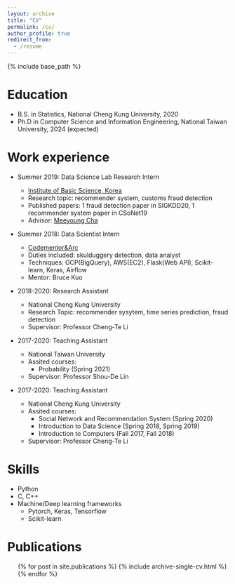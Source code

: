 ```yaml
---
layout: archive
title: "CV"
permalink: /cv/
author_profile: true
redirect_from:
  - /resume
---
```


{% include base_path %}

Education
======
* B.S. in Statistics, National Cheng Kung University, 2020
* Ph.D in Computer Science and Information Engineering, National Taiwan University, 2024 (expected)

Work experience
======
* Summer 2019: Data Science Lab Research Intern
  * [Institute of Basic Science, Korea](https://www.ibs.re.kr/eng.do)
  * Research topic: recommender system, customs fraud detection
  * Published papers: 1 fraud detection paper in SIGKDD20, 1 recommender system paper in CSoNet19
  * Advisor: [Meeyoung Cha](https://cs.kaist.ac.kr/people/view?idx=418&kind=faculty&menu=160)

* Summer 2018: Data Scientist Intern
  * [Codementor&Arc](https://www.codementor.io/)
  * Duties included: skulduggery detection, data analyst
  * Techniques: GCP(BigQuery), AWS(EC2), Flask(Web API), Scikit-learn, Keras, Airflow
  * Mentor: Bruce Kuo

* 2018-2020: Research Assistant
  * National Cheng Kung University
  * Research Topic: recommender sysytem, time series prediction, fraud detection
  * Supervisor: Professor Cheng-Te Li

* 2017-2020: Teaching Assistant
  * National Taiwan University
  * Assited courses: 
    * Probability (Spring 2021)
  * Supervisor: Professor Shou-De Lin

* 2017-2020: Teaching Assistant
  * National Cheng Kung University
  * Assited courses: 
    * Social Network and Recommendation System (Spring 2020)
    * Introduction to Data Science (Spring 2018, Spring 2019)
    * Introduction to Computers (Fall 2017, Fall 2018)
  * Supervisor: Professor Cheng-Te Li
  
Skills
======
* Python
* C, C++
* Machine/Deep learning frameworks
  * Pytorch, Keras, Tensorflow
  * Scikit-learn

Publications
======
  <ul>{% for post in site.publications %}
    {% include archive-single-cv.html %}
  {% endfor %}</ul>
  
<!-- Talks
======
  <ul>{% for post in site.talks %}
    {% include archive-single-talk-cv.html %}
  {% endfor %}</ul>
  
Teaching
======
  <ul>{% for post in site.teaching %}
    {% include archive-single-cv.html %}
  {% endfor %}</ul>
  
Service and leadership
======
* Currently signed in to 43 different slack teams -->
